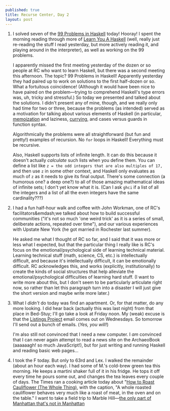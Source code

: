 ```yaml
---
published: true
title: Recurse Center, Day 2
layout: post
---
```

1. I solved seven of the [99 Problems in Haskell](https://wiki.haskell.org/99_questions/) today! Hooray! I spent the morning reading through more of [Learn You A Haskell](http://learnyouahaskell.com) (well, really just re-reading the stuff I read yesterday, but more actively reading it, and playing around in the interpreter), as well as working on the 99 problems.

    I apparently missed the first meeting yesterday of the dozen or so people at RC who want to learn Haskell, but there was a second meeting this afternoon. The topic? 99 Problems in Haskell! Apparently yesterday they had paired up to work on solutions to the first half-dozen or so. What a fortuitous coincidence! (Although it would have been nice to have paired on the problem––trying to comprehend Haskell's type errors was, uh, tricky and stressful.) So today we presented and talked about the solutions. I didn't present any of mine, though, and we really only had time for two or three, because the problems (as intended) served as a motivation for talking about various elements of Haskell (in particular, [memoization](https://en.wikipedia.org/wiki/Memoization) and laziness, [currying](https://en.wikipedia.org/wiki/Currying), and cases versus guards in function syntax. 

    Algorithmically the problems were all straightforward (but fun and pretty!) examples of recursion. No `for` loops in Haskell! Everything must be recursive.

    Also, Haskell supports lists of infinite length. It can do this because it doesn't actually *calculate* such lists when you define them. You can define a list like `z = the odd integers that are also multiples of 17,` and then use `z` in some other context, and Haskell only evaluates as much of `z` as it needs to give its final output. There's some connection (a humorous one? a deep one?) to all of those amazing mathematical ideas of infinite sets; I don't yet know what it is. (Can I ask `ghci` if a list of all the integers and a list of all the even integers have the same cardinality???)

2. I had a fun half-hour walk and coffee with John Workman, one of RC's facilitators&emdash;we talked about how to build successful communities ("it's not so much 'one weird trick' as it is a series of small, deliberate actions, repeated over time"), and our various experiences with Upstate New York (he got married in Rochester last summer). 

    He asked me what I thought of RC so far, and I said that it was more or less what I expected, but that the particular thing I really like is RC's focus on the emotional/psychological side of learning technical material. Learning technical stuff (math, science, CS, etc.) is intellectually difficult, and because it's intellectually difficult, it can be emotionally difficult. RC acknowledges this, and works (explicitly, institutionally) to create the kinds of social structures that help alleviate the emotional/psychological difficulties of learning hard stuff. (I want to write more about this, but I don't seem to be particularly articulate right now, so rather than let this paragraph turn into a disaster I will just give the short version and maybe write more later.)

3. What I *didn't* do today was find an apartment. Or, for that matter, do any more looking. I did hear back (actually this was last night) from that place in Bed-Stuy; I'll go take a look at Friday noon. My (weak) excuse is that the [Listings Project](https://www.listingsproject.com/) email comes out on Wednesdays. So tomorrow I'll send out a bunch of emails. (*Yes, you will!*)

    I'm also still not convinced that I need a new computer. I *am* convinced that I can never again attempt to read a news site on the ArchaeoBook (aaaaaagh! so much JavaScript!), but for just writing and running Haskell and reading basic web pages...

4. I took the F today. But only to 63rd and Lex. I walked the remainder (about an hour each way). I had some of M.'s cold-brew green tea this morning. He keeps a martini shaker full of it in his fridge. He tops it off every time he pours some out, and changes the tea leaves every couple of days. The Times ran a cooking article today about "[How to Roast Cauliflower (The Whole Thing)](http://www.nytimes.com/2016/01/06/dining/roasted-cauliflower-recipe-video.html), with the caption, "A whole roasted cauliflower behaves very much like a roast of meat, in the oven and on the table." I want to take a field trip to Marble Hill––[the only part of Manhattan that's not in Manhattan](http://www.nytimes.com/2012/11/18/nyregion/attached-to-the-bronx-but-legally-in-manhattan.html)